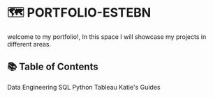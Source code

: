 # 🗺 PORTFOLIO-ESTEBN

welcome to my portfolio!, In this space I will showcase my projects in different areas.
## 📚 Table of Contents
Data Engineering
SQL
Python
Tableau
Katie's Guides
